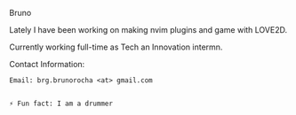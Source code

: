 Bruno

Lately I have been working on making nvim plugins and game with LOVE2D.

Currently working full-time as Tech an Innovation intermn.


Contact Information:

    Email: brg.brunorocha <at> gmail.com


    ⚡ Fun fact: I am a drummer
    
